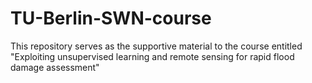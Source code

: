 # TU-Berlin-SWN-course
This repository serves as the supportive material to the course entitled "Exploiting unsupervised learning and remote sensing for rapid flood damage assessment"
